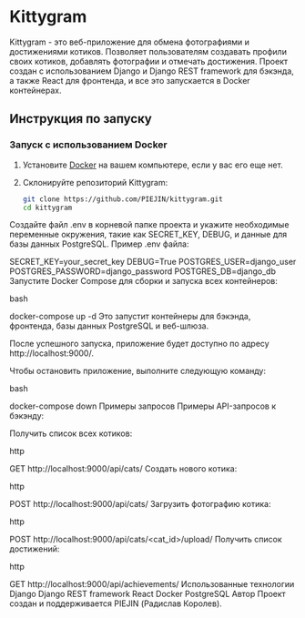 # Kittygram

Kittygram - это веб-приложение для обмена фотографиями и достижениями котиков. Позволяет пользователям создавать профили своих котиков, добавлять фотографии и отмечать достижения. Проект создан с использованием Django и Django REST framework для бэкэнда, а также React для фронтенда, и все это запускается в Docker контейнерах.


## Инструкция по запуску

### Запуск с использованием Docker

1. Установите [Docker](https://www.docker.com/get-started) на вашем компьютере, если у вас его еще нет.

2. Склонируйте репозиторий Kittygram:
   ```bash
   git clone https://github.com/PIEJIN/kittygram.git
   cd kittygram
Создайте файл .env в корневой папке проекта и укажите необходимые переменные окружения, такие как SECRET_KEY, DEBUG, и данные для базы данных PostgreSQL. Пример .env файла:
 
SECRET_KEY=your_secret_key
DEBUG=True
POSTGRES_USER=django_user
POSTGRES_PASSWORD=django_password
POSTGRES_DB=django_db
Запустите Docker Compose для сборки и запуска всех контейнеров:

bash
 
docker-compose up -d
Это запустит контейнеры для бэкэнда, фронтенда, базы данных PostgreSQL и веб-шлюза.

После успешного запуска, приложение будет доступно по адресу http://localhost:9000/.

Чтобы остановить приложение, выполните следующую команду:

bash
 
docker-compose down
Примеры запросов
Примеры API-запросов к бэкэнду:

Получить список всех котиков:

http
 
GET http://localhost:9000/api/cats/
Создать нового котика:

http
 
POST http://localhost:9000/api/cats/
Загрузить фотографию котика:

http
 
POST http://localhost:9000/api/cats/<cat_id>/upload/
Получить список достижений:

http
 
GET http://localhost:9000/api/achievements/
Использованные технологии
Django
Django REST framework
React
Docker
PostgreSQL
Автор
Проект создан и поддерживается PIEJIN (Радислав Королев).
